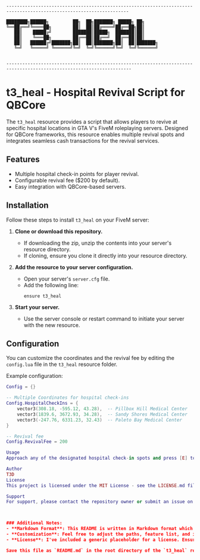 

```
--------------------------------------------------------------------------------------------------------------------

████████╗██████╗         ██╗  ██╗███████╗ █████╗ ██╗     
╚══██╔══╝╚════██╗        ██║  ██║██╔════╝██╔══██╗██║     
   ██║    █████╔╝        ███████║█████╗  ███████║██║     
   ██║    ╚═══██╗        ██╔══██║██╔══╝  ██╔══██║██║     
   ██║   ██████╔╝███████╗██║  ██║███████╗██║  ██║███████╗
   ╚═╝   ╚═════╝ ╚══════╝╚═╝  ╚═╝╚══════╝╚═╝  ╚═╝╚══════╝
                                                         

---------------------------------------------------------------------------------------------------------------------
```

# t3_heal - Hospital Revival Script for QBCore
The `t3_heal` resource provides a script that allows players to revive at specific hospital locations in GTA V's FiveM roleplaying servers. Designed for QBCore frameworks, this resource enables multiple revival spots and integrates seamless cash transactions for the revival services.

## Features
- Multiple hospital check-in points for player revival.
- Configurable revival fee ($200 by default).
- Easy integration with QBCore-based servers.

## Installation
Follow these steps to install `t3_heal` on your FiveM server:

1. **Clone or download this repository.**
   - If downloading the zip, unzip the contents into your server's resource directory.
   - If cloning, ensure you clone it directly into your resource directory.

2. **Add the resource to your server configuration.**
   - Open your server's `server.cfg` file.
   - Add the following line:
     ```
     ensure t3_heal
     ```

3. **Start your server.**
   - Use the server console or restart command to initiate your server with the new resource.

## Configuration
You can customize the coordinates and the revival fee by editing the `config.lua` file in the `t3_heal` resource folder.

Example configuration:
```lua
Config = {}

-- Multiple Coordinates for hospital check-ins
Config.HospitalCheckIns = {
    vector3(308.18, -595.12, 43.28),  -- Pillbox Hill Medical Center
    vector3(1839.6, 3672.93, 34.28),  -- Sandy Shores Medical Center
    vector3(-247.76, 6331.23, 32.43)  -- Paleto Bay Medical Center
}

-- Revival fee
Config.RevivalFee = 200

Usage
Approach any of the designated hospital check-in spots and press [E] to check in for revival. Ensure you have the required amount ($200 by default) for the revival service.

Author
T3D
License
This project is licensed under the MIT License - see the LICENSE.md file for details.

Support
For support, please contact the repository owner or submit an issue on the project's issues page.



### Additional Notes:
- **Markdown Format**: This README is written in Markdown format which is standard for GitHub and many other version control platforms.
- **Customization**: Feel free to adjust the paths, feature list, and installation steps based on your actual project setup and directory structure.
- **License**: I've included a generic placeholder for a license. Ensure you replace `[LICENSE.md](LICENSE.md)` with the actual license file if different or specify the correct licensing details.

Save this file as `README.md` in the root directory of the `t3_heal` resource to provide clear documentation for users of your script.
